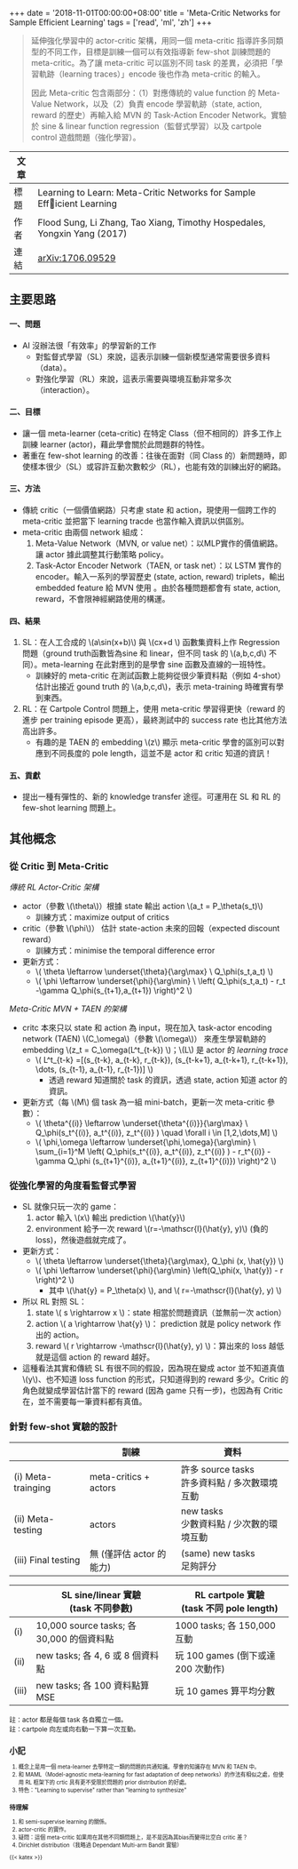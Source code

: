 +++
date = '2018-11-01T00:00:00+08:00'
title = 'Meta-Critic Networks for Sample Efficient Learning'
tags = ['read', 'ml', 'zh']
+++

> 延伸強化學習中的 actor-critic 架構，用同一個 meta-critic 指導許多同類型的不同工作，目標是訓練一個可以有效指導新 few-shot 訓練問題的 meta-critic。為了讓 meta-critic 可以區別不同 task 的差異，必須把「學習軌跡（learning traces）」encode 後也作為 meta-critic 的輸入。
> 
> 因此 Meta-critic 包含兩部分：（1）對應傳統的 value function 的 Meta-Value Network，以及（2）負責 encode 學習軌跡（state, action, reward 的歷史）再輸入給 MVN 的 Task-Action Encoder Network。實驗於 sine & linear function regression（監督式學習）以及 cartpole control 遊戲問題（強化學習）。


| 文章 |     |
|-----|-----|
| 標題 | Learning to Learn: Meta-Critic Networks for Sample Efficient Learning |  
| 作者 | Flood Sung, Li Zhang, Tao Xiang, Timothy Hospedales, Yongxin Yang (2017) |
| 連結 | [arXiv:1706.09529](https://arxiv.org/abs/1706.09529) |

## 主要思路

#### 一、問題

* AI 沒辦法很「有效率」的學習新的工作
    * 對監督式學習（SL）來說，這表示訓練一個新模型通常需要很多資料（data）。
    * 對強化學習（RL）來說，這表示需要與環境互動非常多次（interaction）。

#### 二、目標

* 讓一個 meta-learner (ceta-critic) 在特定 Class（但不相同的）許多工作上訓練 learner (actor)，藉此學會關於此問題群的特性。
* 著重在 few-shot learning 的改善：往後在面對（同 Class 的）新問題時，即使樣本很少（SL）或容許互動次數較少（RL），也能有效的訓練出好的網路。

#### 三、方法

* 傳統 critic（一個價值網路）只考慮 state 和 action，現使用一個跨工作的 meta-critic 並把當下 learning tracde 也當作輸入資訊以供區別。
* meta-critic 由兩個 network 組成：
    1. Meta-Value Network（MVN, or value net）：以MLP實作的價值網路。讓 actor 據此調整其行動策略 policy。
    2. Task-Actor Encoder Network（TAEN, or task net）：以 LSTM 實作的 encoder。輸入一系列的學習歷史 (state, action, reward) triplets，輸出 embedded feature 給 MVN 使用 。由於各種問題都會有 state, action, reward，不會限神經網路使用的構運。
   
#### 四、結果

1. SL：在人工合成的 \\(a\sin(x+b)\\) 與 \\(cx+d \\) 函數集資料上作 Regression 問題（ground truth函數皆為sine 和 linear，但不同 task 的 \\(a,b,c,d\\) 不同）。meta-learning 在此對應到的是學會 sine 函數及直線的一班特性。 
    * 訓練好的 meta-critic 在測試函數上能夠從很少筆資料點（例如 4-shot）估計出接近 gound truth 的 \\(a,b,c,d\\)，表示 meta-training 時確實有學到東西。 
2. RL：在 Cartpole Control 問題上，使用 meta-critic 學習得更快（reward 的進步 per training episode 更高），最終測試中的 success rate 也比其他方法高出許多。
    * 有趣的是 TAEN 的 embedding \\(z\\) 顯示 meta-critic 學會的區別可以對應到不同長度的 pole length，這並不是 actor 和 critic 知道的資訊！
 
#### 五、貢獻
* 提出一種有彈性的、新的 knowledge transfer 途徑。可運用在 SL 和 RL 的 few-shot learning 問題上。


## 其他概念

### 從 Critic 到 Meta-Critic 

*傳統 RL Actor-Critic 架構*

* actor（參數 \\(\theta\\)）根據 state 輸出 action \\(a_t = P_\theta(s_t)\\)
    * 訓練方式：maximize output of critics
* critic（參數 \\(\phi\\)） 估計 state-action 未來的回報（expected discount reward）
    * 訓練方式：minimise the temporal difference error
* 更新方式：
    * \\( \theta \leftarrow \underset{\theta}{\arg\max} \ Q_\phi(s_t,a_t) \\)
    * \\( \phi \leftarrow \underset{\phi}{\arg\min} \ \left( Q_\phi(s_t,a_t) - r_t  -\gamma Q_\phi(s_{t+1},a_{t+1}) \right)^2 \\)
    
*Meta-Critic MVN + TAEN 的架構*

* critc 本來只以 state 和 action 為 input，現在加入 task-actor encoding network (TAEN) \\(C_\omega\\)（參數 \\(\omega\\)） 來產生學習軌跡的 embedding \\(z_t = C_\omega(L^t_{t-k}) \\)；\\(L\\) 是 actor 的 *learning trace*
    * \\( L^t_{t-k} =[(s_{t-k}, a_{t-k}, r_{t-k}), (s_{t-k+1}, a_{t-k+1}, r_{t-k+1}), \dots, (s_{t-1}, a_{t-1}, r_{t-1})] \\)
        * 透過 reward 知道關於 task 的資訊，透過 state, action 知道 actor 的資訊。
* 更新方式（每 \\(M\\) 個 task 為一組 mini-batch，更新一次 meta-critic 參數）：
    * \\( \theta^{(i)} \leftarrow \underset{\theta^{(i)}}{\arg\max} \ Q_\phi(s_t^{(i)}, a_t^{(i)}, z_t^{(i)} ) \quad \forall i \in [1,2,\dots,M] \\)
    * \\( \phi,\omega \leftarrow \underset{\phi,\omega}{\arg\min} \ \sum_{i=1}^M \left( Q_\phi(s_t^{(i)}, a_t^{(i)}, z_t^{(i)} ) - r_t^{(i)}  -\gamma Q_\phi (s_{t+1}^{(i)}, a_{t+1}^{(i)}, z_{t+1}^{(i)}) \right)^2 \\)


### 從強化學習的角度看監督式學習

* SL 就像只玩一次的 game：
    1. actor 輸入 \\(x\\) 輸出 prediction \\(\hat{y}\\)
    2. environment 給予一次 reward \\(r=-\mathscr{l}(\hat{y}, y)\\) (負的 loss)，然後遊戲就完成了。
* 更新方式： 
    * \\( \theta \leftarrow \underset{\theta}{\arg\max}\, Q_\phi (x, \hat{y}) \\)
    * \\( \phi \leftarrow \underset{\phi}{\arg\min} \left(Q_\phi(x, \hat{y}) - r \right)^2 \\)
        * 其中 \\(\hat{y} = P_\theta(x) \\), and \\( r=-\mathscr{l}(\hat{y}, y) \\)
* 所以 RL 對照 SL：
    1. state \\( s \rightarrow x \\)：state 相當於問題資訊（並無前一次 action）
    2. action \\( a \rightarrow \hat{y} \\)： prediction 就是 policy network 作出的 action。
    3. reward \\( r \rightarrow -\mathscr{l}(\hat{y}, y) \\)：算出來的 loss 越低就是這個 action 的 reward 越好。
* 這種看法其實和傳統 SL 有很不同的假設，因為現在變成 actor 並不知道真值 \\(y\\)、也不知道 loss function 的形式，只知道得到的 reward 多少。Critic 的角色就變成學習估計當下的 reward (因為 game 只有一步)，也因為有 Critic 在，並不需要每一筆資料都有真值。

### 針對 few-shot 實驗的設計

|     | 訓練 | 資料 | 
|------|------|----|
| (i) Meta-trainging | meta-critics + actors | 許多 source tasks <br/> 許多資料點 / 多次數環境互動 |
| (ii) Meta-testing | actors | new tasks <br/> 少數資料點 / 少次數的環境互動  | 
| (iii) Final testing | 無 (僅評估 actor 的能力) | (same) new tasks  <br/> 足夠評分 |


|  |  SL sine/linear 實驗<br/>(task 不同參數) | RL cartpole 實驗 <br/> (task 不同 pole length)|
|------|----|----|
| (i)  | 10,000 source tasks; 各 30,000 的個資料點 | 1000 tasks; 各 150,000 互動 | 
| (ii)  | new tasks; 各 4, 6 或 8 個資料點 | 玩 100 games (倒下或達 200 次動作) |
| (iii)  | new tasks; 各 100 資料點算 MSE  | 玩 10 games 算平均分數 |


<small> 
註：actor 都是每個 task 各自獨立一個。<br/>
註：cartpole 向左或向右動一下算一次互動。 
<small/>



## 小記

1. 概念上是用一個 meta-learner 去學特定一類的問題的共通知識。學會的知識存在 MVN 和 TAEN 中。
2. 和 MAML（Model-agnostic meta-learning for fast adaptation of deep networks）的作法有相似之處，但使用 RL 框架下的 crtic 具有更不受限於問題的 prior distribution 的好處。
3. 特色："Learning to supervise" rather than "learning to synthesize" 

### 待理解

1. 和 semi-supervise learning 的關係。
2. actor-critic 的實作。
3. 疑問：這個 meta-critic 如果用在其他不同類問題上，是不是因為其bias而變得比空白 critic 差？
4. Dirichlet distribution（我略過 Dependant Multi-arm Bandit 實驗）

{{< katex >}}